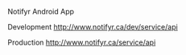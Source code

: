 Notifyr Android App

Development
http://www.notifyr.ca/dev/service/api

Production
http://www.notifyr.ca/service/api

